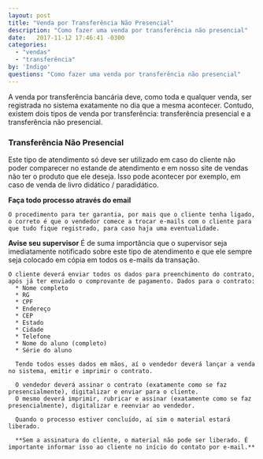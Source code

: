 ```yaml
---
layout: post
title: "Venda por Transferência Não Presencial"
description: "Como fazer uma venda por transferência não presencial"
date:   2017-11-12 17:46:41 -0300
categories:
  - "vendas"
  - "transferência"
by: 'Indigo'
questions: "Como fazer uma venda por transferência não presencial"
---
```


A venda por transferência bancária deve, como toda e qualquer venda, ser registrada no sistema exatamente no dia que a mesma acontecer. Contudo, existem dois tipos de venda por transferência: transferência presencial e a transferência não presencial.

### Transferência Não Presencial

  Este tipo de atendimento só deve ser utilizado em caso do cliente não poder comparecer no estande de atendimento e em nosso site de vendas não ter o produto que ele deseja. Isso pode acontecer por exemplo, em caso de venda de livro didático / paradidático.

  **Faça todo processo através do email**

	O procedimento para ter garantia, por mais que o cliente tenha ligado, o correto é que o vendedor comece a trocar e-mails com o cliente para que tudo fique registrado, para caso haja uma eventualidade.

  **Avise seu supervisor**
  É de suma importância que o supervisor seja imediatamente notificado sobre este tipo de atendimento e que ele sempre seja colocado em cópia em todos os e-mails da transação.

	O cliente deverá enviar todos os dados para preenchimento do contrato, após já ter enviado o comprovante de pagamento. Dados para o contrato:
      *	Nome completo
      *	RG
      *	CPF
      *	Endereço
      *	CEP
      *	Estado
      *	Cidade
      *	Telefone
      *	Nome do aluno (completo)
      *	Série do aluno

      Tendo todos esses dados em mãos, aí o vendedor deverá lançar a venda no sistema, emitir e imprimir o contrato.

      O vendedor deverá assinar o contrato (exatamente como se faz presencialmente), digitalizar e enviar para o cliente.
      O mesmo deverá imprimir, rubricar e assinar (exatamente como se faz presencialmente), digitalizar e reenviar ao vendedor.

      Quando o processo estiver concluído, aí sim o material estará liberado.

      **Sem a assinatura do cliente, o material não pode ser liberado. É importante informar isso ao cliente no início do contato por e-mail.**

